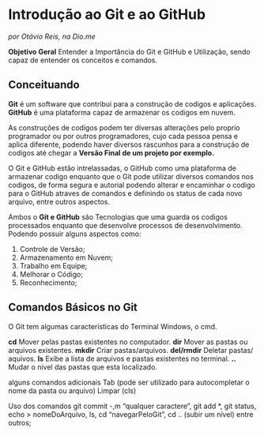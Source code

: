 # Introdução ao Git e ao GitHub
*por Otávio Reis, na Dio.me*

**Objetivo Geral**
Entender a Importância do Git e GitHub e Utilização, sendo capaz de entender os conceitos e comandos.

## Conceituando

**Git** é um software que contribui para a construção de codigos e aplicações.
**GitHub** é uma plataforma capaz de armazenar os codigos em nuvem.

As construções de codigos podem ter diversas alterações pelo proprio programador ou por outros programadores, cujo cada pessoa pensa e aplica diferente, podendo haver diversos rascunhos para a construção de codigos até chegar a **Versão Final de um projeto por exemplo.**



O Git e GitHub estão intrelassadas, o GitHub como uma plataforma de armazenar codigo enquanto que o Git pode utilizar diversos comandos nos codigos, de forma segura e autorial podendo alterar e encaminhar o codigo para o GitHub atraves de comandos e definindo os status de cada novo arquivo, entre outros aspectos.

Ambos o **Git e GitHub** são Tecnologias que uma guarda os codigos processados enquanto que desenvolve processos de desenvolvimento. Podendo possuir alguns aspectos como:

1. Controle de Versão;
2. Armazenamento em Nuvem;
3. Trabalho em Equipe;
4. Melhorar o Código;
5. Reconhecimento;




## Comandos Básicos no Git

O Git tem algumas caracteristicas do Terminal Windows, o cmd.

**cd** Mover pelas pastas existentes no computador.
**dir** Mover as pastas ou arquivos existentes.
**mkdir** Criar pastas/arquivos.
**del/rmdir** Deletar pastas/ aquivos.
**ls** Exibe a lista de arquivos e pastas existentes no terminal.
**..** Mudar o nivel das pastas que esta localizado.

alguns comandos adicionais
Tab (pode ser utilizado para autocompletar o nome da pasta ou arquivo)
Limpar (cls)

Uso dos comandos git commit -,m “qualquer caractere”, git add *, git status, echo > nomeDoArquivo, ls, cd “navegarPeloGit”, cd .. (subir um nível) entre outros;
